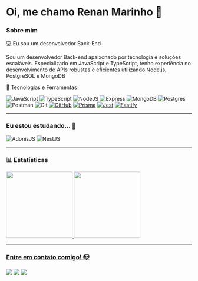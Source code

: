 # Oi, me chamo Renan Marinho 👋

### Sobre mim

💻 Eu sou um desenvolvedor  Back-End 

Sou um desenvolvedor Back-end apaixonado por tecnologia e soluções escaláveis. Especializado em JavaScript e TypeScript, tenho experiência no desenvolvimento de APIs robustas e eficientes utilizando Node.js, PostgreSQL e MongoDB

🚀 Tecnologias e Ferramentas

![JavaScript](https://img.shields.io/badge/javascript-%23323330.svg?style=for-the-badge&logo=javascript&logoColor=%23F7DF1E)
![TypeScript](https://img.shields.io/badge/typescript-%23007ACC.svg?style=for-the-badge&logo=typescript&logoColor=white)
![NodeJS](https://img.shields.io/badge/node.js-6DA55F?style=for-the-badge&logo=node.js&logoColor=white)
![Express](https://img.shields.io/badge/express.js-%23404d59.svg?style=for-the-badge&logo=express&logoColor=%2361DAFB)
![MongoDB](https://img.shields.io/badge/MongoDB-%234ea94b.svg?style=for-the-badge&logo=mongodb&logoColor=white)
![Postgres](https://img.shields.io/badge/postgres-%23316192.svg?style=for-the-badge&logo=postgresql&logoColor=white)
![Postman](https://img.shields.io/badge/Postman-FF6C37.svg?style=for-the-badge&logo=Postman&logoColor=white)
![Git](https://img.shields.io/badge/GIT-E44C30?style=for-the-badge&logo=git&logoColor=white)
[![GitHub](https://img.shields.io/badge/GitHub-100000?style=for-the-badge&logo=github&logoColor=white)](https://github.com/SEUUSERNAME)
[![Prisma](https://img.shields.io/badge/Prisma-2D3748?logo=prisma&logoColor=white)](#)
[![Jest](https://img.shields.io/badge/Jest-C21325?logo=jest&logoColor=fff)](#)
[![Fastify](https://img.shields.io/badge/-Fastify-000000?style=flat&logo=fastify&logoColor=white)](#)

---

### Eu estou estudando... 🧩

![AdonisJS](https://img.shields.io/badge/adonisjs-%23220052.svg?style=for-the-badge&logo=adonisjs&logoColor=white)
![NestJS](https://img.shields.io/badge/nestjs-%23E0234E.svg?style=for-the-badge&logo=nestjs&logoColor=white)


---

### 📊 Estatísticas

<div>
<a href="https://github.com/RenanMarinho809">
<img height="180em" src="https://github-readme-stats.vercel.app/api/top-langs/?username=RenanMarinho809&layout=compact&langs_count=7&theme=dracula"/>
<img height="180em" src="https://github-readme-stats.vercel.app/api?username=RenanMarinho809&show_icons=true&theme=dracula&include_all_commits=true&count_private=true"/>
</div>
  
---

### Entre em contato comigo! 📭

<a href="https://www.linkedin.com/in/renanmarinho809" target="_blank"><img src="https://img.shields.io/badge/LinkedIn-0077B5?style=for-the-badge&logo=linkedin&logoColor=white" target="_blank"></a>
<a href="https://w.app/pgrmx1" target="_blank"><img src="https://img.shields.io/badge/WhatsApp-25D366?style=for-the-badge&logo=whatsapp&logoColor=white" target="_blank"></a>
<a href="mailto:renanmarinho809@gmail.com?subject=Dev&body=Dev+Backend" target="_blank"><img src="https://img.shields.io/badge/Gmail-333333?style=for-the-badge&logo=gmail&logoColor=red" target="_blank"></a>


